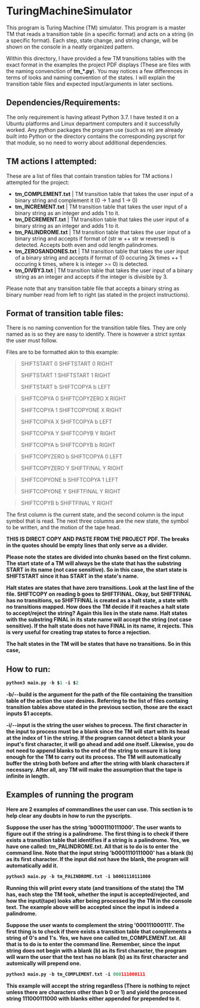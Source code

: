 # TuringMachineSimulator

<p>This program is Turing Machine (TM) simulator. This program is a master TM that reads a transition table (in a specific format) and acts on a string (in a specific format). Each step, state change, and string change, will be shown on the console in a neatly organized pattern.</p>
<p>Within this directory, I have provided a few TM transitions tables with the exact format in the examples the project PDF displays (These are files with the naming convenction of <b>tm_*.py</b>). You may notices a few differences in terms of looks and naming convention of the states. I will explain the transition table files and expected input/arguments in later sections.</p>

## Dependencies/Requirements:
<p>The only requirement is having atleast Python 3.7. I have tested it on a Ubuntu platforms and Linux department computers and it successfully worked. Any python packages the program use (such as re) are already built into Python or the directory contains the corresponding pyscript for that module, so no need to worry about additional dependencies.</p>

## TM actions I attempted:

These are a list of files that contain transtion tables for TM actions I attempted for the project:

* <b>tm_COMPLEMENT.txt</b> | TM transition table that takes the user input of a binary string and complement it (0 -> 1 and 1 -> 0)
* <b>tm_INCREMENT.txt</b> | TM transition table that takes the user input of a binary string as an integer and adds 1 to it.
* <b>tm_DECREMENT.txt</b> | TM transition table that takes the user input of a binary string as an integer and adds 1 to it.
* <b>tm_PALINDROME.txt</b> | TM transition table that takes the user input of a binary string and accepts if format of (str w ++ str w reversed) is detected. Accepts both even and odd length palindromes.
* <b>tm_ZEROSANDONES.txt</b> | TM transition table that takes the user input of a binary string and accepts if format of (0 occuring 2k times ++ 1 occuring k times, where k is integer >= 0) is detected.
* <b>tm_DIVBY3.txt</b> | TM transition table that takes the user input of a binary string as an integer and accepts if the integer is divisible by 3.

Please note that any transition table file that accepts a binary string as binary number read from left to right (as stated in the project instructions).

## Format of transition table files:

There is no naming convention for the transition table files. They are only named as is so they are easy to identify. There is however a strict syntax the user must follow.

Files are to be formatted akin to this example:

  ><p>SHIFTSTART 0 SHIFTSTART 0 RIGHT</p>
  ><p>SHIFTSTART 1 SHIFTSTART 1 RIGHT</p>
  ><p>SHIFTSTART b SHIFTCOPYA b LEFT</p>
  
  ><p>SHIFTCOPYA 0 SHIFTCOPYZERO X RIGHT</p>
  ><p>SHIFTCOPYA 1 SHIFTCOPYONE X RIGHT</p>
  ><p>SHIFTCOPYA X SHIFTCOPYA b LEFT</p>
  ><p>SHIFTCOPYA Y SHIFTCOPYB Y RIGHT</p>
  ><p>SHIFTCOPYA b SHIFTCOPYB b RIGHT</p>
  
  ><p>SHIFTCOPYZERO b SHIFTCOPYA 0 LEFT</p>
  ><p>SHIFTCOPYZERO Y SHIFTFINAL Y RIGHT</p>
  
  ><p>SHIFTCOPYONE b SHIFTCOPYA 1 LEFT</p>
  ><p>SHIFTCOPYONE Y SHIFTFINAL Y RIGHT
  
  ><p>SHIFTCOPYB b SHIFTFINAL Y RIGHT</p>

  The first column is the current state, and the second column is the
  input symbol that is read. The next three columns are the new state,
  the symbol to be written, and the motion of the tape head.

<b>THIS IS DIRECT COPY AND PASTE FROM THE PROJECT PDF.<b> The breaks in the quotes should be empty lines that only serve as a divider.

Please note the states are divided into chunks based on the first column. The start state of a TM will always be the state that has the substring START in its name (not case sensitive). So in this case, the start state is SHIFTSTART since it has START in the state's name. 

Halt states are states that have zero transitions. Look at the last line of the file. SHIFTCOPY on reading b goes to SHIFTFINAL. Okay, but SHIFTFINAL has no transitions, so SHIFTFINAL is created as a halt state, a state with no transitions mapped. How does the TM decide if it reaches a halt state to accept/reject the string? Again this lies in the state name. Halt states with the substring FINAL in its state name will accept the string (not case sensitive). If the halt state does not have FINAL in its name, it rejects. This is very useful for creating trap states to force a rejection. 

The halt states in the TM will be states that have no transitions. So in this case, 

## How to run:

```python 
python3 main.py -b $1 -i $2
```
-b/--build is the argument for the path of the file containing the transition table of the action the user desires. Referring to the list of files containg transition tables above stated in the previous section, those are the exact inputs $1 accepts.

-i/--input is the string the user wishes to process. The first character in the input to process must be a blank since the TM will start with its head at the index of 1 in the string. If the program cannot detect a blank your input's first character, it will go ahead and add one itself. Likewise, you do not need to append blanks to the end of the string to ensure it is long enough for the TM to carry out its process. The TM will automatically buffer the string both before and after the string with blank characters if necessary. After all, any TM will make the assumption that the tape is infinite in length. 

## Examples of running the program

Here are 2 examples of commandlines the user can use. This section is to help clear any doubts in how to run the pyscripts.

Suppose the user has the string 'b0001110111000'. The user wants to figure out if the string is a palindrome. The first thing is to check if there exists a transition table that identifies if a string is a palindrome. Yes, we have one called: tm_PALINDROME.txt. All that is to do is to enter the command line. Note that the input string 'b0001110111000' has a blank (b) as its first character. If the input did not have the blank, the program will automatically add it.
```python
python3 main.py -b tm_PALINDROME.txt -i b0001110111000
```
Running this will print every state (and transitions of the state) the TM has, each step the TM took, whether the input is accepted/rejected, and how the input(tape) looks after being processed by the TM in the console text. The example above will be accepted since the input is indeed a palindrome.

Suppose the user wants to complement the string '000111000111'. The first thing is to check if there exists a transition table that complements a string of 0's and 1's. Yes, we have one called tm_COMPLEMENT.txt. All that is to do is to enter the command line. Remember, since the input string does not begin with a blank (b) as its first character, the program will warn the user that the text has no blank (b) as its first character and automically will prepend one. 
```python 
python3 main.py -b tm_COMPLEMENT.txt -i 000111000111
```
This example will accept the string regardless (There is nothing to reject unless there are characters other than b 0 or 1) and yield the processed string 111000111000 with blanks either appended for prepended to it.


